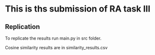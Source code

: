 # This is ths submission of RA task III

## Replication 
To replicate the results run main.py in src folder. 

Cosine similarity results are in similarity_results.csv 


